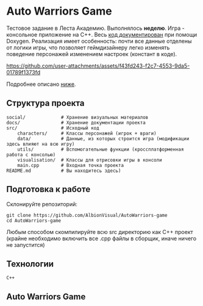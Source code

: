 # Auto Warriors Game

Тестовое задание в Леста Академию. Выполнялось **неделю**. Игра - консольное приложение на C++. Весь [код документирован](https://albionvisual.github.io/AutoWarriors-game/) при помощи Doxygen. Реализация имеет особенность: почти все данные отделены от логики игры, что позволяет геймдизайнеру легко изменять поведение персонажей изменением настроек (констант в коде).

https://github.com/user-attachments/assets/f43fd243-f2c7-4553-9da5-01789f1373fd

Подробнее описано [ниже](#auto-warriors-game-1).

## Структура проекта

```
social/             # Хранение визуальных материалов
docs/               # Хранение документации проекта
src/                # Исходный код
    characters/     # Классы персонажей (игрок + враги)
    data/           # Данные, из которых строится игра (модификации здесь влияют на всю игру)
    utils/          # Вспомогательные функции (кроссплатформенная работа с консолью)
    visualisation/  # Классы для отрисовки игры в консоли
    main.cpp        # Входная точка проекта
README.md           # Вы находитесь здесь)
```

## Подготовка к работе

Склонируйте репозиторий:

```
git clone https://github.com/AlbionVisual/AutoWarriors-game
cd AutoWarriors-game
```

Любым способом скомпилируйте всю src директорию как C++ проект (крайне необходимо включить все .cpp файлы в сборщик, иначе ничего не запустится)

## Технологии

```
C++
```

## Auto Warriors Game


